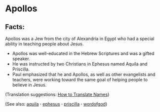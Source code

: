 # Apollos #

## Facts: ##

Apollos was a Jew from the city of Alexandria in Egypt who had a special ability in teaching people about Jesus.

* Apollos was well-educated in the Hebrew Scriptures and was a gifted speaker.
* He was instructed by two Christians in Ephesus named Aquila and Priscilla.
* Paul emphasized that he and Apollos, as well as other evangelists and teachers, were working toward the same goal of helping people to believe in Jesus.

(Translation suggestions: [How to Translate Names](https://git.door43.org/Door43/en-ta-translate-vol1/src/master/content/translate_names.md))

(See also: [aquila](../other/aquila.md) **·** [ephesus](../other/ephesus.md) **·** [priscilla](../other/priscilla.md) **·** [wordofgod](../kt/wordofgod.md))

